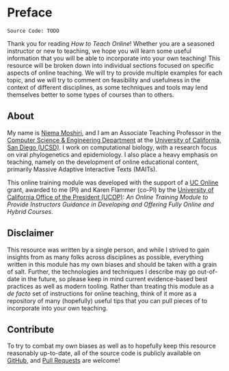 # Preface

```{note}
Source Code: TODO
```

Thank you for reading *How to Teach Online*!
Whether you are a seasoned instructor or new to teaching,
we hope you will learn some useful information that you will be able to incorporate into your own teaching!
This resource will be broken down into individual sections focused on specific aspects of online teaching.
We will try to provide multiple examples for each topic,
and we will try to comment on feasibility and usefulness in the context of different disciplines,
as some techniques and tools may lend themselves better to some types of courses than to others.

## About
My name is [Niema Moshiri](https://github.com),
and I am an Associate Teaching Professor in the [Computer Science & Engineering Department](https://cse.ucsd.edu)
at the [University of California, San Diego (UCSD)](https://ucsd.edu).
I work on computational biology,
with a research focus on viral phylogenetics and epidemiology.
I also place a heavy emphasis on teaching,
namely on the development of online educational content,
primarily Massive Adaptive Interactive Texts (MAITs).

This online training module was developed with the support of a
[UC Online](https://www.ucop.edu/educational-innovations-services/programs-and-initiatives/ilti/about.html) grant,
awarded to me (PI) and Karen Flammer (co-PI) by the
[University of California Office of the President (UCOP)](https://www.ucop.edu/):
*An Online Training Module to Provide Instructors Guidance in Developing and Offering Fully Online and Hybrid Courses*.

## Disclaimer

This resource was written by a single person,
and while I strived to gain insights from as many folks across disciplines as possible,
everything written in this module has my own biases and should be taken with a grain of salt.
Further, the technologies and techniques I describe may go out-of-date in the future,
so please keep in mind current evidence-based best practices as well as modern tooling.
Rather than treating this module as a *de facto* set of instructions for online teaching,
think of it more as a repository of many (hopefully) useful tips that you can pull pieces of to incorporate into your own teaching.

## Contribute
To try to combat my own biases as well as to hopefully keep this resource reasonably up-to-date,
all of the source code is publicly available on [GitHub](https://github.com/niemasd/How-to-Teach-Online),
and [Pull Requests](https://github.com/niemasd/How-to-Teach-Online/pulls) are welcome!
